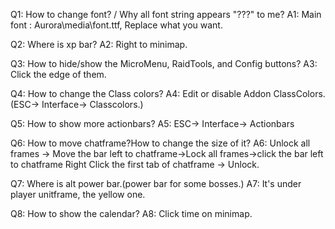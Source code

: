 Q1: How to change font? / Why all font string appears "???" to me?
A1: Main font : Aurora\media\font.ttf, Replace what you want.

Q2: Where is xp bar?
A2: Right to minimap.

Q3: How to hide/show the MicroMenu, RaidTools, and Config buttons?
A3: Click the edge of them.

Q4: How to change the Class colors?
A4: Edit or disable Addon ClassColors.(ESC→ Interface→ Classcolors.)

Q5: How to show more actionbars?
A5: ESC→ Interface→ Actionbars

Q6: How to move chatframe?How to change the size of it?
A6: Unlock all frames → Move the bar left to chatframe→Lock all frames→click the bar left to chatframe 
Right Click the first tab of chatframe → Unlock.

Q7: Where is alt power bar.(power bar for some bosses.)
A7: It's under player unitframe, the yellow one.

Q8: How to show the calendar?
A8: Click time on minimap.
